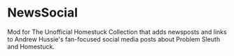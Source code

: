 # NewsSocial
Mod for The Unofficial Homestuck Collection that adds newsposts and links to Andrew Hussie's fan-focused social media posts about Problem Sleuth and Homestuck.
